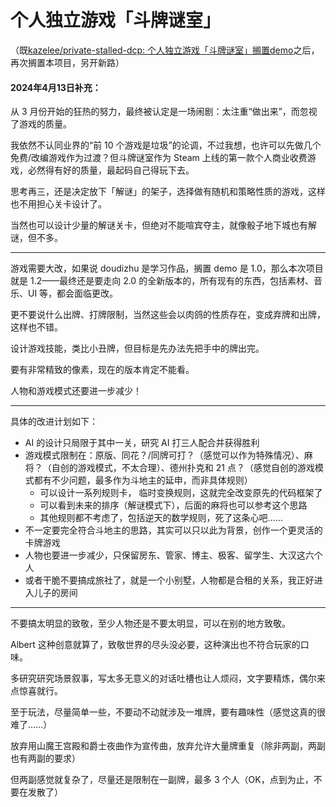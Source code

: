 # 个人独立游戏「斗牌谜室」

（既[kazelee/private-stalled-dcp: 个人独立游戏「斗牌谜室」搁置demo](https://github.com/kazelee/private-stalled-dcp)之后，再次搁置本项目，另开新路）

#### 2024年4月13日补充：

从 3 月份开始的狂热的努力，最终被认定是一场闹剧：太注重“做出来”，而忽视了游戏的质量。

我依然不认同业界的“前 10 个游戏是垃圾”的论调，不过我想，也许可以先做几个免费/改编游戏作为过渡？但斗牌谜室作为 Steam 上线的第一款个人商业收费游戏，必然得有好的质量，最起码自己得玩下去。

思考再三，还是决定放下「解谜」的架子，选择做有随机和策略性质的游戏，这样也不用担心关卡设计了。

当然也可以设计少量的解谜关卡，但绝对不能喧宾夺主，就像骰子地下城也有解谜，但不多。

---

游戏需要大改，如果说 doudizhu 是学习作品，搁置 demo 是 1.0，那么本次项目就是 1.2——最终还是要走向 2.0 的全新版本的，所有现有的东西，包括素材、音乐、UI 等，都会面临更改。

更不要说什么出牌、打牌限制，当然这些会以肉鸽的性质存在，变成弃牌和出牌，这样也不错。

设计游戏技能，类比小丑牌，但目标是先办法先把手中的牌出完。

要有非常精致的像素，现在的版本肯定不能看。

人物和游戏模式还要进一步减少！

---

具体的改进计划如下：

- AI 的设计只局限于其中一关，研究 AI 打三人配合并获得胜利
- 游戏模式限制在：原版、同花？/同牌可打？（感觉可以作为特殊情况）、麻将？（自创的游戏模式，不太合理）、德州扑克和 21 点？（感觉自创的游戏模式都有不少问题，最多作为斗地主的延申，而非具体规则）
	- 可以设计一系列规则卡， 临时变换规则，这就完全改变原先的代码框架了
	- 可以看到未来的排序（解谜模式下），后面的麻将也可以参考这个思路
	- 其他规则都不考虑了，包括逆天的数学规则，死了这条心吧……
- 不一定要完全符合斗地主的思路，其实可以只以此为背景，创作一个更灵活的卡牌游戏
- 人物也要进一步减少，只保留房东、管家、博主、极客、留学生、大汉这六个人
- 或者干脆不要搞成旅社了，就是一个小别墅，人物都是合租的关系，我正好进入儿子的房间

---

不要搞太明显的致敬，至少人物还是不要太明显，可以在别的地方致敬。

Albert 这种创意就算了，致敬世界的尽头没必要，这种演出也不符合玩家的口味。

多研究研究场景叙事，写太多无意义的对话吐槽也让人烦闷，文字要精炼，偶尔来点惊喜就行。

至于玩法，尽量简单一些，不要动不动就涉及一堆牌，要有趣味性（感觉这真的很难了……）

放弃用山魔王宫殿和爵士夜曲作为宣传曲，放弃允许大量牌重复（除非两副，两副也有两副的要求）

但两副感觉就复杂了，尽量还是限制在一副牌，最多 3 个人（OK，点到为止，不要在发散了）

